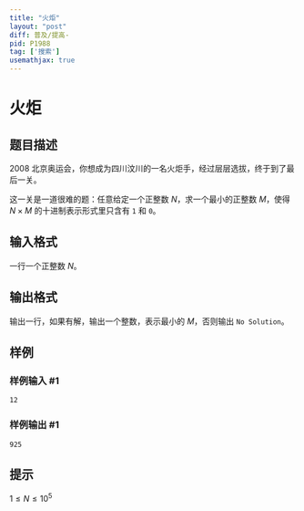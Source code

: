 ```yaml
---
title: "火炬"
layout: "post"
diff: 普及/提高-
pid: P1988
tag: ['搜索']
usemathjax: true
---
```


# 火炬
## 题目描述

2008 北京奥运会，你想成为四川汶川的一名火炬手，经过层层选拔，终于到了最后一关。

这一关是一道很难的题：任意给定一个正整数 $N$，求一个最小的正整数 $M$，使得 $N \times M$ 的十进制表示形式里只含有 `1` 和 `0`。

## 输入格式

一行一个正整数 $N$。

## 输出格式

输出一行，如果有解，输出一个整数，表示最小的 $M$，否则输出 `No Solution`。
## 样例

### 样例输入 #1
```
12
```
### 样例输出 #1
```
925
```
## 提示

$1\le N\le 10^5$
